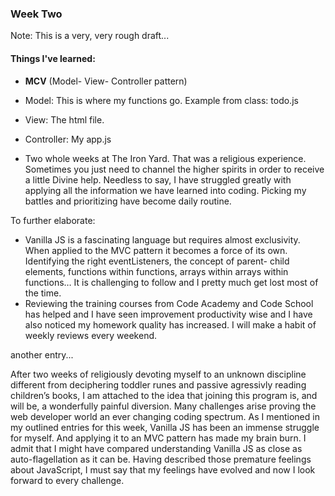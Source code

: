 
### Week Two

Note: This is a very, very rough draft...

#### Things I've learned:

- **MCV** (Model- View- Controller pattern)
 - Model: This is where my functions go. Example from class: todo.js
 - View: The html file. 
 - Controller: My app.js

- Two whole weeks at The Iron Yard. That was a religious experience. Sometimes you just need to channel the higher spirits in order to receive a little Divine help. Needless to say, I have struggled greatly with applying all the information we have learned into coding. Picking my battles and prioritizing have become daily routine. 
 
To further elaborate:

- Vanilla JS is a fascinating language but requires almost exclusivity. When applied to the MVC pattern it becomes a force of its own. Identifying the right eventListeners, the concept of parent- child elements, functions within functions, arrays within arrays within functions… It is challenging to follow and I pretty much get lost most of the time. 
- Reviewing the training courses  from Code Academy and Code School has helped and I have seen improvement productivity wise and I have also noticed my homework quality has increased. I will make a habit of weekly reviews every weekend. 

another entry...

After two weeks of religiously devoting myself to an unknown discipline different from deciphering toddler runes and passive agressivly reading children’s books, I am attached to the idea that joining this program is, and will be, a wonderfully painful diversion. Many challenges arise proving the web developer world an ever changing coding spectrum. As I mentioned in my outlined entries for this week, Vanilla JS has been an immense struggle for myself. And applying it to an MVC pattern has made my brain burn. I admit that I might have compared understanding Vanilla JS as close as auto-flagellation as it can be. Having described those premature feelings about JavaScript, I must say that my feelings have evolved and now I look forward to every challenge. 
